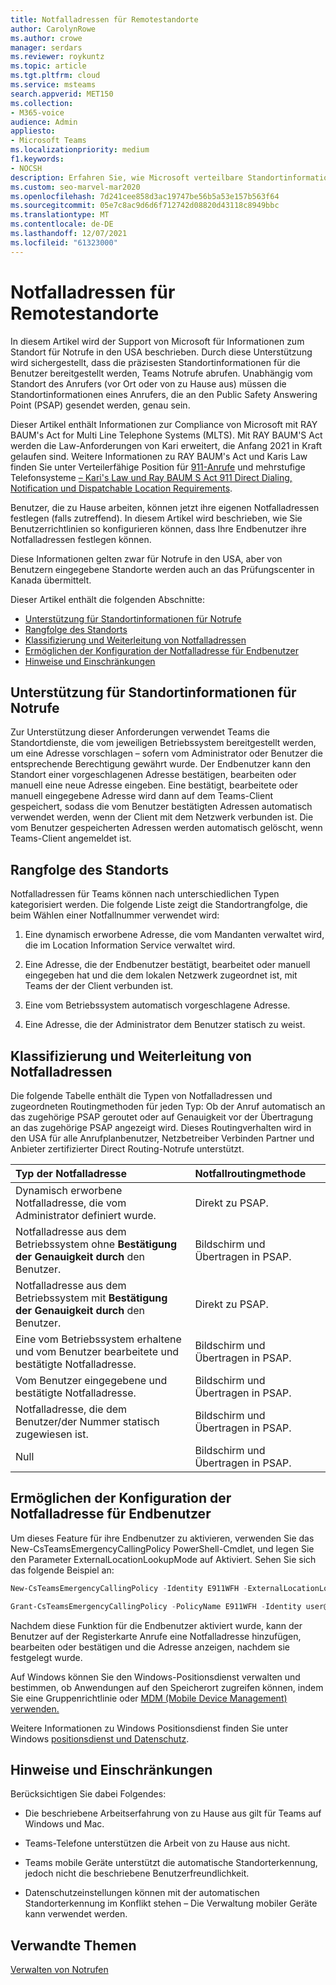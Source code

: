 ```yaml
---
title: Notfalladressen für Remotestandorte
author: CarolynRowe
ms.author: crowe
manager: serdars
ms.reviewer: roykuntz
ms.topic: article
ms.tgt.pltfrm: cloud
ms.service: msteams
search.appverid: MET150
ms.collection:
- M365-voice
audience: Admin
appliesto:
- Microsoft Teams
ms.localizationpriority: medium
f1.keywords:
- NOCSH
description: Erfahren Sie, wie Microsoft verteilbare Standortinformationen zur Unterstützung von Notrufen unterstützt.
ms.custom: seo-marvel-mar2020
ms.openlocfilehash: 7d241cee858d3ac19747be56b5a53e157b563f64
ms.sourcegitcommit: 05e7c8ac9d6d6f712742d08820d43118c8949bbc
ms.translationtype: MT
ms.contentlocale: de-DE
ms.lasthandoff: 12/07/2021
ms.locfileid: "61323000"
---
```

# <a name="emergency-addresses-for-remote-locations"></a>Notfalladressen für Remotestandorte

In diesem Artikel wird der Support von Microsoft für Informationen zum Standort für Notrufe in den USA beschrieben. Durch diese Unterstützung wird sichergestellt, dass die präzisesten Standortinformationen für die Benutzer bereitgestellt werden, Teams Notrufe abrufen. Unabhängig vom Standort des Anrufers (vor Ort oder von zu Hause aus) müssen die Standortinformationen eines Anrufers, die an den Public Safety Answering Point (PSAP) gesendet werden, genau sein.

Dieser Artikel enthält Informationen zur Compliance von Microsoft mit RAY BAUM's Act for Multi Line Telephone Systems (MLTS). Mit RAY BAUM'S Act werden die Law-Anforderungen von Kari erweitert, die Anfang 2021 in Kraft gelaufen sind. Weitere Informationen zu RAY BAUM's Act und Karis Law finden Sie unter Verteilerfähige Position für [911-Anrufe](https://www.fcc.gov/911-dispatchable-location) und mehrstufige Telefonsysteme [– Kari's Law und Ray BAUM S Act 911 Direct Dialing, Notification und Dispatchable Location Requirements](https://www.fcc.gov/mlts-911-requirements). 

Benutzer, die zu Hause arbeiten, können jetzt ihre eigenen Notfalladressen festlegen (falls zutreffend). In diesem Artikel wird beschrieben, wie Sie Benutzerrichtlinien so konfigurieren können, dass Ihre Endbenutzer ihre Notfalladressen festlegen können.

Diese Informationen gelten zwar für Notrufe in den USA, aber von Benutzern eingegebene Standorte werden auch an das Prüfungscenter in Kanada übermittelt.

Dieser Artikel enthält die folgenden Abschnitte:

- [Unterstützung für Standortinformationen für Notrufe](#support-for-emergency-calling-location-information)
- [Rangfolge des Standorts](#location-precedence)
- [Klassifizierung und Weiterleitung von Notfalladressen](#emergency-address-classification-and-routing)
- [Ermöglichen der Konfiguration der Notfalladresse für Endbenutzer](#enable-end-users-to-configure-their-emergency-address)
- [Hinweise und Einschränkungen](#notes-and-restrictions)


## <a name="support-for-emergency-calling-location-information"></a>Unterstützung für Standortinformationen für Notrufe

Zur Unterstützung dieser Anforderungen verwendet Teams die Standortdienste, die vom jeweiligen Betriebssystem bereitgestellt werden, um eine Adresse vorschlagen – sofern vom Administrator oder Benutzer die entsprechende Berechtigung gewährt wurde. Der Endbenutzer kann den Standort einer vorgeschlagenen Adresse bestätigen, bearbeiten oder manuell eine neue Adresse eingeben. Eine bestätigt, bearbeitete oder manuell eingegebene Adresse wird dann auf dem Teams-Client gespeichert, sodass die vom Benutzer bestätigten Adressen automatisch verwendet werden, wenn der Client mit dem Netzwerk verbunden ist. Die vom Benutzer gespeicherten Adressen werden automatisch gelöscht, wenn Teams-Client angemeldet ist.


## <a name="location-precedence"></a>Rangfolge des Standorts

Notfalladressen für Teams können nach unterschiedlichen Typen kategorisiert werden. Die folgende Liste zeigt die Standortrangfolge, die beim Wählen einer Notfallnummer verwendet wird:

1. Eine dynamisch erworbene Adresse, die vom Mandanten verwaltet wird, die im Location Information Service verwaltet wird.

2. Eine Adresse, die der Endbenutzer bestätigt, bearbeitet oder manuell eingegeben hat und die dem lokalen Netzwerk zugeordnet ist, mit Teams der der Client verbunden ist.

3. Eine vom Betriebssystem automatisch vorgeschlagene Adresse.

4. Eine Adresse, die der Administrator dem Benutzer statisch zu weist.


## <a name="emergency-address-classification-and-routing"></a>Klassifizierung und Weiterleitung von Notfalladressen

Die folgende Tabelle enthält die Typen von Notfalladressen und zugeordneten Routingmethoden für jeden Typ: Ob der Anruf automatisch an das zugehörige PSAP geroutet oder auf Genauigkeit vor der Übertragung an das zugehörige PSAP angezeigt wird. Dieses Routingverhalten wird in den USA für alle Anrufplanbenutzer, Netzbetreiber Verbinden Partner und Anbieter zertifizierter Direct Routing-Notrufe unterstützt.


| Typ der Notfalladresse | Notfallroutingmethode |
| :------------| :-------|
| Dynamisch erworbene Notfalladresse, die vom Administrator definiert wurde. | Direkt zu PSAP. |
| Notfalladresse aus dem Betriebssystem ohne **Bestätigung der Genauigkeit durch** den Benutzer. | Bildschirm und Übertragen in PSAP. |
| Notfalladresse aus dem Betriebssystem mit **Bestätigung der Genauigkeit durch** den Benutzer.| Direkt zu PSAP. |
| Eine vom Betriebssystem erhaltene und vom Benutzer bearbeitete und bestätigte Notfalladresse. | Bildschirm und Übertragen in PSAP. |
| Vom Benutzer eingegebene und bestätigte Notfalladresse. | Bildschirm und Übertragen in PSAP. |
| Notfalladresse, die dem Benutzer/der Nummer statisch zugewiesen ist. | Bildschirm und Übertragen in PSAP. |
| Null | Bildschirm und Übertragen in PSAP. |


## <a name="enable-end-users-to-configure-their-emergency-address"></a>Ermöglichen der Konfiguration der Notfalladresse für Endbenutzer

Um dieses Feature für ihre Endbenutzer zu aktivieren, verwenden Sie das New-CsTeamsEmergencyCallingPolicy PowerShell-Cmdlet, und legen Sie den Parameter ExternalLocationLookupMode auf Aktiviert. Sehen Sie sich das folgende Beispiel an: 


``` PowerShell
New-CsTeamsEmergencyCallingPolicy -Identity E911WFH -ExternalLocationLookupMode Enabled
```

```PowerShell
Grant-CsTeamsEmergencyCallingPolicy -PolicyName E911WFH -Identity user@contoso.com
```

Nachdem diese Funktion für die Endbenutzer aktiviert wurde, kann der Benutzer auf der Registerkarte Anrufe eine Notfalladresse hinzufügen, bearbeiten oder bestätigen und die Adresse anzeigen, nachdem sie festgelegt wurde. 

Auf Windows können Sie den Windows-Positionsdienst verwalten und bestimmen, ob Anwendungen auf den Speicherort zugreifen können, indem Sie eine Gruppenrichtlinie oder [MDM (Mobile Device Management) verwenden.](https://docs.microsoft.com/windows/client-management/mdm/policy-csp-privacy#privacy-letappsaccesslocation)

Weitere Informationen zu Windows Positionsdienst finden Sie unter Windows [positionsdienst und Datenschutz](https://support.microsoft.com/windows/windows-location-service-and-privacy-3a8eee0a-5b0b-dc07-eede-2a5ca1c49088).



## <a name="notes-and-restrictions"></a>Hinweise und Einschränkungen

Berücksichtigen Sie dabei Folgendes:

- Die beschriebene Arbeitserfahrung von zu Hause aus gilt für Teams auf Windows und Mac.

- Teams-Telefone unterstützen die Arbeit von zu Hause aus nicht.

- Teams mobile Geräte unterstützt die automatische Standorterkennung, jedoch nicht die beschriebene Benutzerfreundlichkeit.

- Datenschutzeinstellungen können mit der automatischen Standorterkennung im Konflikt stehen – Die Verwaltung mobiler Geräte kann verwendet werden.


## <a name="related-topics"></a>Verwandte Themen

[Verwalten von Notrufen](what-are-emergency-locations-addresses-and-call-routing.md)

